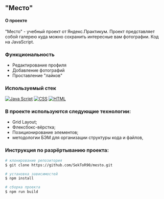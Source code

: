 ## "Место"

#### О проекте
"Место" - учебный проект от Яндекс.Практикум. Проект представляет собой галерею куда можно сохранить интересные вам фотографии. Код на JavaScript.

### Функциональность
- Редактирование профиля
- Добавление фотографий
- Проставление "лайков"

### Используемый стек
[![Java Script](https://img.icons8.com/color/48/000000/js.png)](https://www.javascript.com/)
[![CSS](https://img.icons8.com/color/50/000000/css.png)]((https://www.w3.org/Style/CSS/specs.ru.html))
[![HTML](https://img.icons8.com/color/50/000000/html.png)](https://www.w3.org/TR/html52/introduction.html#introduction)

### В проекте используются следующие технологии:
* Grid Layout;
* Флексбокс-вёрстка;
* Позиционирование элементов;
* методологии БЭМ для организации структуры кода и файлов,

### Инструкция по разрёртыванию проекта:
```bash
# клонирование репозитория
$ git clone https://github.com/SekToR90/mesto.git

# установка зависимостей
$ npm install

# сборка проекта
$ npm run build
```
